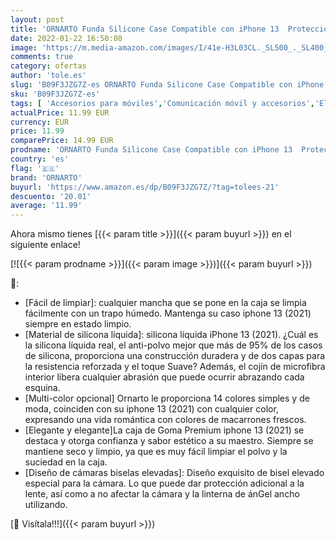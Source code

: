 ```yaml
---
layout: post
title: 'ORNARTO Funda Silicone Case Compatible con iPhone 13  Protección de Cuerpo Completo Carcasa de Silicona Líquida Suave Antichoque Case para iPhone 13  2021  6 1-Azul'
date: 2022-01-22 16:50:08
image: 'https://m.media-amazon.com/images/I/41e-H3L03CL._SL500_._SL400_.jpg'
comments: true
category: ofertas
author: 'tole.es'
slug: 'B09F3JZG7Z-es ORNARTO Funda Silicone Case Compatible con iPhone 13...'
sku: 'B09F3JZG7Z-es'
tags: [ 'Accesorios para móviles','Comunicación móvil y accesorios','Electrónica','Fundas y carcasas para teléfonos móviles','Paquetes de fundas y carcasas para teléfonos móviles','iphone','ornarto', ]
actualPrice: 11.99 EUR
currency: EUR
price: 11.99
comparePrice: 14.99 EUR
prodname: 'ORNARTO Funda Silicone Case Compatible con iPhone 13  Protección de Cuerpo Completo Carcasa de Silicona Líquida Suave Antichoque Case para iPhone 13  2021  6 1-Azul'
country: 'es'
flag: '🇪🇸'
brand: 'ORNARTO'
buyurl: 'https://www.amazon.es/dp/B09F3JZG7Z/?tag=tolees-21'
descuento: '20.01'
average: '11.99'
---
```


Ahora mismo tienes [{{< param title >}}]({{< param buyurl >}}) en el siguiente enlace!

[![{{< param prodname >}}]({{< param image >}})]({{< param buyurl >}})

🔎:

- [Fácil de limpiar]: cualquier mancha que se pone en la caja se limpia fácilmente con un trapo húmedo. Mantenga su caso iphone 13 (2021) siempre en estado limpio.
- [Material de silicona líquida]: silicona líquida iPhone 13 (2021). ¿Cuál es la silicona líquida real, el anti-polvo mejor que más de 95% de los casos de silicona, proporciona una construcción duradera y de dos capas para la resistencia reforzada y el toque Suave? Además, el cojín de microfibra interior libera cualquier abrasión que puede ocurrir abrazando cada esquina.
- [Multi-color opcional] Ornarto le proporciona 14 colores simples y de moda, coinciden con su iphone 13 (2021) con cualquier color, expresando una vida romántica con colores de macarrones frescos.
- [Elegante y elegante]La caja de Goma Premium iphone 13 (2021) se destaca y otorga confianza y sabor estético a su maestro. Siempre se mantiene seco y limpio, ya que es muy fácil limpiar el polvo y la suciedad en la caja.
- [Diseño de cámaras biselas elevadas]: Diseño exquisito de bisel elevado especial para la cámara. Lo que puede dar protección adicional a la lente, así como a no afectar la cámara y la linterna de ánGel ancho utilizando.

[🛒 Visítala!!!]({{< param buyurl >}})
